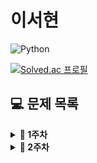 # 이서현

![Python](https://img.shields.io/badge/python-3670A0?style=for-the-badge&logo=python&logoColor=ffdd54)

<!-- ![JavaScript](https://img.shields.io/badge/javascript-%23323330.svg?style=for-the-badge&logo=javascript&logoColor=%23F7DF1E)
![Java](https://img.shields.io/badge/java-%23ED8B00.svg?style=for-the-badge&logo=java&logoColor=white) -->

<!-- {handle}부분에 백준 아이디 적으시면 돼요 ! -->

[![Solved.ac
프로필](http://mazassumnida.wtf/api/v2/generate_badge?boj={handle})](https://solved.ac/{handle})

<!-- 그냥 예시에요 !! 참고하시고 하셔도 되고 굳이 안하셔도 돼요 !! 자율입니다 ~~  !! -->

## **💻 문제 목록**

<details markdown="1">
<summary><strong>📄 1주차 </strong></summary>

| 푼 문제 수 |                           문제번호/URL                            |       제목        | 풀이                                                                                                 |
| :--------: | :---------------------------------------------------------------: | :---------------: | ---------------------------------------------------------------------------------------------------- |
|     1      |           [2557](https://www.acmicpc.net/problem/2557)            | 입출력과 사칙연산 | [풀이](https://github.com/SoobinJung1013/coding_test_study/blob/main/sooaJang/BaekJoon/1/example.md) |
|     2      |          [10718](https://www.acmicpc.net/problem/10718)           | 입출력과 사칙연산 | [풀이](https://github.com/SoobinJung1013/coding_test_study/blob/main/sooaJang/BaekJoon/1/example.md) |
|     3      | [72410](https://programmers.co.kr/learn/courses/30/lessons/72410) | 신규 아이디 추천  | [풀이](https://github.com/SoobinJung1013/coding_test_study/blob/main/sooaJang/BaekJoon/1/example.md) |
|     4      |            [1](https://leetcode.com/problems/two-sum/)            |      Two Sum      | [풀이](https://github.com/SoobinJung1013/coding_test_study/blob/main/sooaJang/BaekJoon/1/example.md) |

---

</details>

<details markdown="1">
<summary><strong>📄 2주차 </strong></summary>

| 푼 문제 수 |                           문제번호/URL                            |        제목         | 풀이                                                                                                 |
| :--------: | :---------------------------------------------------------------: | :-----------------: | ---------------------------------------------------------------------------------------------------- |
|     1      |           [2557](https://www.acmicpc.net/problem/2557)            |  입출력과 사칙연산  | [풀이](https://github.com/SoobinJung1013/coding_test_study/blob/main/sooaJang/BaekJoon/1/example.md) |
|     2      |          [10718](https://www.acmicpc.net/problem/10718)           |  입출력과 사칙연산  | [풀이](https://github.com/SoobinJung1013/coding_test_study/blob/main/sooaJang/BaekJoon/1/example.md) |
|     3      | [72410](https://programmers.co.kr/learn/courses/30/lessons/72410) |  신규 아이디 추천   | [풀이](https://github.com/SoobinJung1013/coding_test_study/blob/main/sooaJang/BaekJoon/1/example.md) |
|     4      |            [1](https://leetcode.com/problems/two-sum/)            |       Two Sum       | [풀이](https://github.com/SoobinJung1013/coding_test_study/blob/main/sooaJang/BaekJoon/1/example.md) |
|     5      |        [49](https://leetcode.com/problems/group-anagrams/)        |   Group Anagrams    | [풀이](https://github.com/SoobinJung1013/coding_test_study/blob/main/sooaJang/BaekJoon/1/example.md) |
|     6      |     [23](https://leetcode.com/problems/merge-k-sorted-lists/)     | Merge K Sorted List | [풀이](https://github.com/SoobinJung1013/coding_test_study/blob/main/sooaJang/BaekJoon/1/example.md) |

---

</details>
